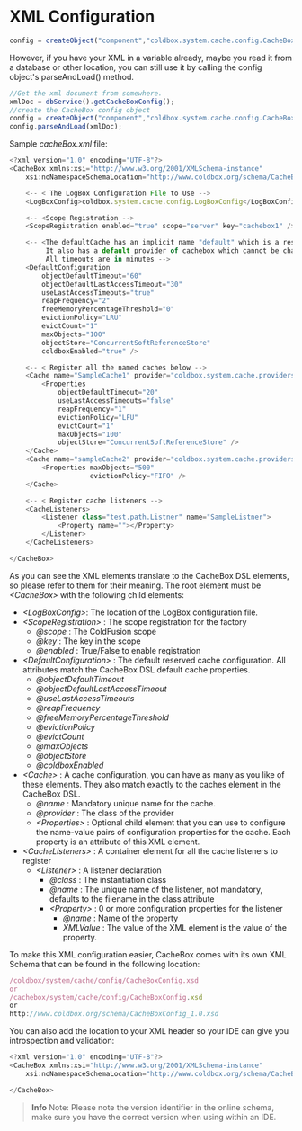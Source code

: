 # XML Configuration

```javascript
config = createObject("component","coldbox.system.cache.config.CacheBoxConfig").init(expandPath("/config/cacheBox.xml"));
```

However, if you have your XML in a variable already, maybe you read it from a database or other location, you can still use it by calling the config object's parseAndLoad() method.

```javascript
//Get the xml document from somewhere.
xmlDoc = dbService().getCacheBoxConfig();
//create the CacheBox config object
config = createObject("component","coldbox.system.cache.config.CacheBoxConfig").init();
config.parseAndLoad(xmlDoc);
```

Sample *cacheBox.xml* file:

```javascript
<?xml version="1.0" encoding="UTF-8"?>
<CacheBox xmlns:xsi="http://www.w3.org/2001/XMLSchema-instance"
    xsi:noNamespaceSchemaLocation="http://www.coldbox.org/schema/CacheBoxConfig_1.0.xsd">

    <-- < The LogBox Configuration File to Use -->
    <LogBoxConfig>coldbox.system.cache.config.LogBoxConfig</LogBoxConfig>

    <-- <Scope Registration -->
    <ScopeRegistration enabled="true" scope="server" key="cachebox1" />

    <-- <The defaultCache has an implicit name "default" which is a reserved cache name
         It also has a default provider of cachebox which cannot be changed.
         All timeouts are in minutes -->
    <DefaultConfiguration
        objectDefaultTimeout="60"
        objectDefaultLastAccessTimeout="30"
        useLastAccessTimeouts="true"
        reapFrequency="2"
        freeMemoryPercentageThreshold="0"
        evictionPolicy="LRU"
        evictCount="1"
        maxObjects="100"
        objectStore="ConcurrentSoftReferenceStore"
        coldboxEnabled="true" />

    <-- < Register all the named caches below -->
    <Cache name="SampleCache1" provider="coldbox.system.cache.providers.CacheBoxProvider">
        <Properties
            objectDefaultTimeout="20"
            useLastAccessTimeouts="false"
            reapFrequency="1"
            evictionPolicy="LFU"
            evictCount="1"
            maxObjects="100"
            objectStore="ConcurrentSoftReferenceStore" />
    </Cache>
    <Cache name="sampleCache2" provider="coldbox.system.cache.providers.CacheBoxProvider">
        <Properties maxObjects="500"
                    evictionPolicy="FIFO" />
    </Cache>

    <-- < Register cache listeners -->
    <CacheListeners>
        <Listener class="test.path.Listner" name="SampleListner">
            <Property name=""></Property>
        </Listener>
    </CacheListeners>

</CacheBox>
```
As you can see the XML elements translate to the CacheBox DSL elements, so please refer to them for their meaning. The root element must be *&lt;CacheBox&gt;* with the following child elements:

* *&lt;LogBoxConfig&gt;*: The location of the LogBox configuration file.
* *&lt;ScopeRegistration&gt;* : The scope registration for the factory
    * *@scope* : The ColdFusion scope
    * *@key* : The key in the scope
    * *@enabled* : True/False to enable registration
* *&lt;DefaultConfiguration&gt;* : The default reserved cache configuration. All attributes match the CacheBox DSL default cache properties.
    * *@objectDefaultTimeout*
    * *@objectDefaultLastAccessTimeout*
    * *@useLastAccessTimeouts*
    * *@reapFrequency*
    * *@freeMemoryPercentageThreshold*
    * *@evictionPolicy*
    * *@evictCount*
    * *@maxObjects*
    * *@objectStore*
    * *@coldboxEnabled*
* *&lt;Cache&gt;* : A cache configuration, you can have as many as you like of these elements. They also match exactly to the caches element in the CacheBox DSL.
    * *@name* : Mandatory unique name for the cache.
    * *@provider* : The class of the provider
    * *&lt;Properties&gt;* : Optional child element that you can use to configure the name-value pairs of configuration properties for the cache. Each property is an attribute of this XML element.
* *&lt;CacheListeners&gt;* : A container element for all the cache listeners to register
    * *&lt;Listener&gt;* : A listener declaration
        * *@class* : The instantiation class
        * *@name* : The unique name of the listener, not mandatory, defaults to the filename in the class attribute
        * *&lt;Property&gt;* : 0 or more configuration properties for the listener
            * *@name* : Name of the property
            * *XMLValue* : The value of the XML element is the value of the property.

To make this XML configuration easier, CacheBox comes with its own XML Schema that can be found in the following location:

```javascript
/coldbox/system/cache/config/CacheBoxConfig.xsd
or
/cachebox/system/cache/config/CacheBoxConfig.xsd
or
http://www.coldbox.org/schema/CacheBoxConfig_1.0.xsd
```

You can also add the location to your XML header so your IDE can give you introspection and validation:

```javascript
<?xml version="1.0" encoding="UTF-8"?>
<CacheBox xmlns:xsi="http://www.w3.org/2001/XMLSchema-instance"
    xsi:noNamespaceSchemaLocation="http://www.coldbox.org/schema/CacheBoxConfig_1.0.xsd">

</CacheBox>
```

> **Info** Note: Please note the version identifier in the online schema, make sure you have the correct version when using within an IDE.



